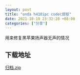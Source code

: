 ```yaml
---
layout: post
title: "onda h410ipc codec提取"
date: 2021-10-19 23:32:28 +08:00
categories: ["分享"]
---
```


用来修复黑苹果扬声器无声的情况

## 下载地址

[归档.zip](https://blogcdn.asbid.cn/2021/10/19/1634628706.zip)